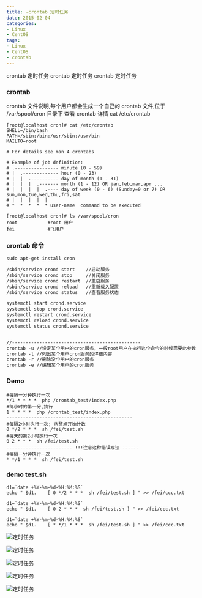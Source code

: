 ```yaml
---
title: -crontab 定时任务
date: 2015-02-04
categories: 
- Linux
- CentOS
tags:
- Linux
- CentOS
- crontab
---
```


crontab 定时任务
crontab 定时任务
crontab 定时任务

<!-- more -->

### crontab 

crontab 文件说明,每个用户都会生成一个自己的 crontab 文件,位于 /var/spool/cron 目录下
查看 crontab 详情 cat  /etc/crontab

```shell
[root@localhost cron]# cat /etc/crontab
SHELL=/bin/bash
PATH=/sbin:/bin:/usr/sbin:/usr/bin
MAILTO=root

# For details see man 4 crontabs

# Example of job definition:
# .---------------- minute (0 - 59)
# |  .------------- hour (0 - 23)
# |  |  .---------- day of month (1 - 31)
# |  |  |  .------- month (1 - 12) OR jan,feb,mar,apr ...
# |  |  |  |  .---- day of week (0 - 6) (Sunday=0 or 7) OR sun,mon,tue,wed,thu,fri,sat
# |  |  |  |  |
# *  *  *  *  * user-name  command to be executed

[root@localhost cron]# ls /var/spool/cron
root           #root 用户
fei            #飞用户
```

###  crontab 命令

```tex
sudo apt-get install cron

/sbin/service crond start    //启动服务
/sbin/service crond stop     //关闭服务
/sbin/service crond restart  //重启服务
/sbin/service crond reload   //重新载入配置
/sbin/service crond status   //查看服务状态 

systemctl start crond.service
systemctl stop crond.service
systemctl restart crond.service
systemctl reload crond.service
systemctl status crond.service


//-----------------------------------------------
crontab -u //设定某个用户的cron服务，一般root用户在执行这个命令的时候需要此参数
crontab -l //列出某个用户cron服务的详细内容
crontab -r //删除没个用户的cron服务
crontab -e //编辑某个用户的cron服务
```

### Demo

```
#每隔一分钟执行一次
*/1 * * * *  php /crontab_test/index.php
#每小时的第一分,执行
1 * * * *  php /crontab_test/index.php
----------------------------------------------
#每隔2小时执行一次; 从整点开始计数
0 */2 * * *  sh /fei/test.sh
#每天的第2小时执行一次
0 2 * * *  sh /fei/test.sh
------------------------ !!!注意这种错误写法 ------
#每隔一分钟执行一次
* */1 * * *  sh /fei/test.sh
```

### demo test.sh

```
d1=`date +%Y-%m-%d-%H:%M:%S`
echo " $d1.    [ 0 */2 * * *  sh /fei/test.sh ] " >> /fei/ccc.txt

d1=`date +%Y-%m-%d-%H:%M:%S`
echo " $d1.    [ 0 2 * * *  sh /fei/test.sh ] " >> /fei/ccc.txt

d1=`date +%Y-%m-%d-%H:%M:%S`
echo " $d1.    [ * */1 * * *  sh /fei/test.sh ] " >> /fei/ccc.txt

```

![定时任务](/img/centos/crontab/crontab_01.png "定时任务")

![定时任务](/img/centos/crontab/crontab_02.png "定时任务")

![定时任务](/img/centos/crontab/crontab_03.png "定时任务")

![定时任务](/img/centos/crontab/crontab_04.png "定时任务")

![定时任务](/img/centos/crontab/crontab_05.png "定时任务")

